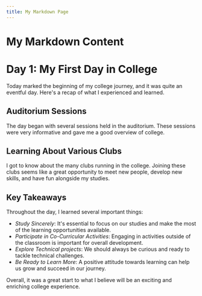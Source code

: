 ```yaml
---
title: My Markdown Page
---
```


# My Markdown Content

# Day 1: My First Day in College

Today marked the beginning of my college journey, and it was quite an eventful day. Here's a recap of what I experienced and learned.

## Auditorium Sessions

The day began with several sessions held in the auditorium. These sessions were very informative and gave me a good overview of college.

## Learning About Various Clubs

I got to know about the many clubs running in the college. Joining these clubs seems like a great opportunity to meet new people, develop new skills, and have fun alongside my studies.

## Key Takeaways

Throughout the day, I learned several important things:

- *Study Sincerely*: It's essential to focus on our studies and make the most of the learning opportunities available.
- *Participate in Co-Curricular Activities*: Engaging in activities outside of the classroom is important for overall development.
- *Explore Technical projects*: We should always be curious and ready to tackle technical challenges.
- *Be Ready to Learn More*: A positive attitude towards learning can help us grow and succeed in our journey.

Overall, it was a great start to what I believe will be an exciting and enriching college experience.